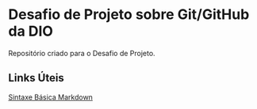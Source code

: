 # Desafio de Projeto sobre Git/GitHub da DIO
Repositório criado para  o Desafio de Projeto.

## Links Úteis
[Sintaxe Básica Markdown](https://www.markdownguide.org/basic-syntax/)
